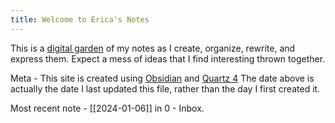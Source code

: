```yaml
---
title: Welcome to Erica's Notes
---
```


This is a [digital garden](https://maggieappleton.com/garden-history) of my notes as I create, organize, rewrite, and express them. Expect a mess of ideas that I find interesting thrown together. 

Meta - This site is created using [Obsidian](https://obsidian.md) and [Quartz 4](https://quartz.jzhao.xyz/)  The date above is actually the date I last updated this file, rather than the day I first created it.

Most recent note - [[2024-01-06]] in 0 - Inbox.